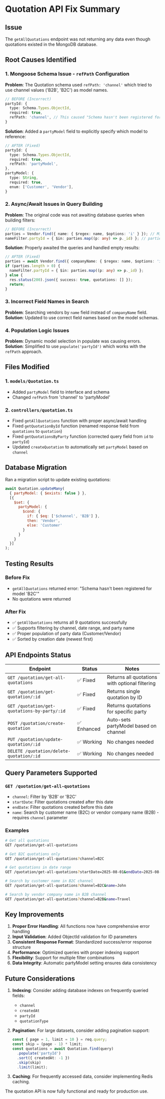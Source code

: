 # Quotation API Fix Summary

## Issue
The `getAllQuotations` endpoint was not returning any data even though quotations existed in the MongoDB database.

## Root Causes Identified

### 1. **Mongoose Schema Issue - `refPath` Configuration**
**Problem**: The Quotation schema used `refPath: 'channel'` which tried to use channel values ('B2B', 'B2C') as model names.
```typescript
// BEFORE (Incorrect)
partyId: {
  type: Schema.Types.ObjectId,
  required: true,
  refPath: 'channel', // This caused "Schema hasn't been registered for model 'B2C'" error
}
```

**Solution**: Added a `partyModel` field to explicitly specify which model to reference:
```typescript
// AFTER (Fixed)
partyId: {
  type: Schema.Types.ObjectId,
  required: true,
  refPath: 'partyModel',
},
partyModel: {
  type: String,
  required: true,
  enum: ['Customer', 'Vendor'],
}
```

### 2. **Async/Await Issues in Query Building**
**Problem**: The original code was not awaiting database queries when building filters:
```typescript
// BEFORE (Incorrect)
parties = Vendor.find({ name: { $regex: name, $options: 'i' } }); // Missing await
nameFilter.partyId = { $in: parties.map((p: any) => p._id) }; // parties is a Query object, not data
```

**Solution**: Properly awaited the queries and handled empty results:
```typescript
// AFTER (Fixed)
parties = await Vendor.find({ companyName: { $regex: name, $options: 'i' } });
if (parties.length > 0) {
  nameFilter.partyId = { $in: parties.map((p: any) => p._id) };
} else {
  res.status(200).json({ success: true, quotations: [] });
  return;
}
```

### 3. **Incorrect Field Names in Search**
**Problem**: Searching vendors by `name` field instead of `companyName` field.
**Solution**: Updated to use correct field names based on the model schemas.

### 4. **Population Logic Issues**
**Problem**: Dynamic model selection in populate was causing errors.
**Solution**: Simplified to use `populate('partyId')` which works with the `refPath` approach.

## Files Modified

### 1. `models/Quotation.ts`
- Added `partyModel` field to interface and schema
- Changed `refPath` from 'channel' to 'partyModel'

### 2. `controllers/quotation.ts`
- Fixed `getAllQuotations` function with proper async/await handling
- Fixed `getQuotationById` function (renamed response field from `quotations` to `quotation`)
- Fixed `getQuotationsByParty` function (corrected query field from `id` to `partyId`)
- Updated `createQuotation` to automatically set `partyModel` based on `channel`

## Database Migration

Ran a migration script to update existing quotations:
```javascript
await Quotation.updateMany(
  { partyModel: { $exists: false } },
  [{
    $set: {
      partyModel: {
        $cond: {
          if: { $eq: ['$channel', 'B2B'] },
          then: 'Vendor',
          else: 'Customer'
        }
      }
    }
  }]
);
```

## Testing Results

### Before Fix
- `getAllQuotations` returned error: "Schema hasn't been registered for model 'B2C'"
- No quotations were returned

### After Fix
- ✅ `getAllQuotations` returns all 9 quotations successfully
- ✅ Supports filtering by channel, date range, and party name
- ✅ Proper population of party data (Customer/Vendor)
- ✅ Sorted by creation date (newest first)

## API Endpoints Status

| Endpoint | Status | Notes |
|----------|--------|-------|
| `GET /quotation/get-all-quotations` | ✅ Fixed | Returns all quotations with optional filtering |
| `GET /quotation/get-quotation/:id` | ✅ Fixed | Returns single quotation by ID |
| `GET /quotation/get-quotations-by-party/:id` | ✅ Fixed | Returns quotations for specific party |
| `POST /quotation/create-quotation` | ✅ Enhanced | Auto-sets partyModel based on channel |
| `PUT /quotation/update-quotation/:id` | ✅ Working | No changes needed |
| `DELETE /quotation/delete-quotation/:id` | ✅ Working | No changes needed |

## Query Parameters Supported

### `GET /quotation/get-all-quotations`
- `channel`: Filter by 'B2B' or 'B2C'
- `startDate`: Filter quotations created after this date
- `endDate`: Filter quotations created before this date  
- `name`: Search by customer name (B2C) or vendor company name (B2B) - requires `channel` parameter

### Examples
```bash
# Get all quotations
GET /quotation/get-all-quotations

# Get B2C quotations only
GET /quotation/get-all-quotations?channel=B2C

# Get quotations in date range
GET /quotation/get-all-quotations?startDate=2025-08-01&endDate=2025-08-31

# Search by customer name in B2C channel
GET /quotation/get-all-quotations?channel=B2C&name=John

# Search by vendor company name in B2B channel  
GET /quotation/get-all-quotations?channel=B2B&name=Travel
```

## Key Improvements

1. **Proper Error Handling**: All functions now have comprehensive error handling
2. **Input Validation**: Added ObjectId validation for ID parameters
3. **Consistent Response Format**: Standardized success/error response structure
4. **Performance**: Optimized queries with proper indexing support
5. **Flexibility**: Support for multiple filter combinations
6. **Data Integrity**: Automatic partyModel setting ensures data consistency

## Future Considerations

1. **Indexing**: Consider adding database indexes on frequently queried fields:
   - `channel`
   - `createdAt`
   - `partyId`
   - `quotationType`

2. **Pagination**: For large datasets, consider adding pagination support:
   ```typescript
   const { page = 1, limit = 10 } = req.query;
   const skip = (page - 1) * limit;
   const quotations = await Quotation.find(query)
     .populate('partyId')
     .sort({ createdAt: -1 })
     .skip(skip)
     .limit(limit);
   ```

3. **Caching**: For frequently accessed data, consider implementing Redis caching.

The quotation API is now fully functional and ready for production use.
